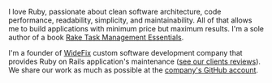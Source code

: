 I love Ruby, passionate about clean software architecture, code performance, readability, simplicity, and maintainability. All of that allows me to build applications with minimum price but maximum results. I'm a sole author of a book [Rake Task Management Essentials](https://www.packtpub.com/product/rake-task-management-essentials/9781783280773).

I'm a founder of [WideFix](https://widefix.com/) custom software development company that provides Ruby on Rails application's maintenance ([see our clients reviews](https://clutch.co/profile/widefix#reviews)). We share our work as much as possible at the [company's GitHub account](https://github.com/widefix). 
